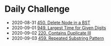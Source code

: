# Daily Challenge

- 2020-08-31 [450. Delete Node in a BST](problem/450.md)
- 2020-09-01 [949. Largest Time for Given Digits](problem/949.md)
- 2020-09-02 [220. Contains Duplicate III](problem/220.md)
- 2020-09-03 [459. Repeated Substring Pattern](problem/459.md)
